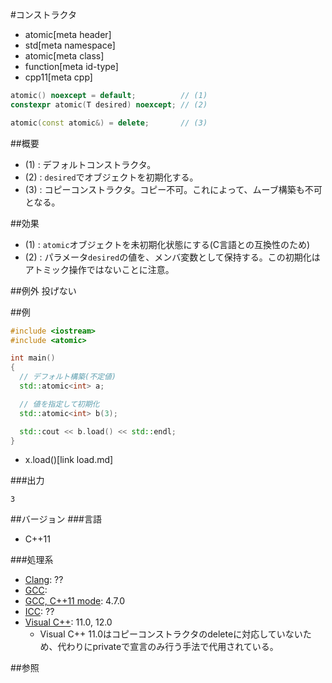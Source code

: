 #コンストラクタ
* atomic[meta header]
* std[meta namespace]
* atomic[meta class]
* function[meta id-type]
* cpp11[meta cpp]

```cpp
atomic() noexcept = default;          // (1)
constexpr atomic(T desired) noexcept; // (2)

atomic(const atomic&) = delete;       // (3)
```

##概要
- (1) : デフォルトコンストラクタ。
- (2) : `desired`でオブジェクトを初期化する。
- (3) : コピーコンストラクタ。コピー不可。これによって、ムーブ構築も不可となる。


##効果
- (1) : `atomic`オブジェクトを未初期化状態にする(C言語との互換性のため)
- (2) : パラメータ`desired`の値を、メンバ変数として保持する。この初期化はアトミック操作ではないことに注意。


##例外
投げない


##例
```cpp
#include <iostream>
#include <atomic>

int main()
{
  // デフォルト構築(不定値)
  std::atomic<int> a;

  // 値を指定して初期化
  std::atomic<int> b(3);

  std::cout << b.load() << std::endl;
}
```
* x.load()[link load.md]


###出力
```
3
```

##バージョン
###言語
- C++11

###処理系
- [Clang](/implementation.md#clang): ??
- [GCC](/implementation.md#gcc): 
- [GCC, C++11 mode](/implementation.md#gcc): 4.7.0
- [ICC](/implementation.md#icc): ??
- [Visual C++](/implementation.md#visual_cpp): 11.0, 12.0
	- Visual C++ 11.0はコピーコンストラクタのdeleteに対応していないため、代わりにprivateで宣言のみ行う手法で代用されている。


##参照



